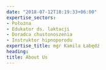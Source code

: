 ```yaml
---
date: "2018-07-12T18:19:33+06:00"
expertise_sectors:
- Położna
- Edukator ds. laktacji
- Doradca chustonoszenia
- Instruktor hipnoporodu
expertise_title: mgr Kamila Łabędź
heading: 
title: About Us
---
```

